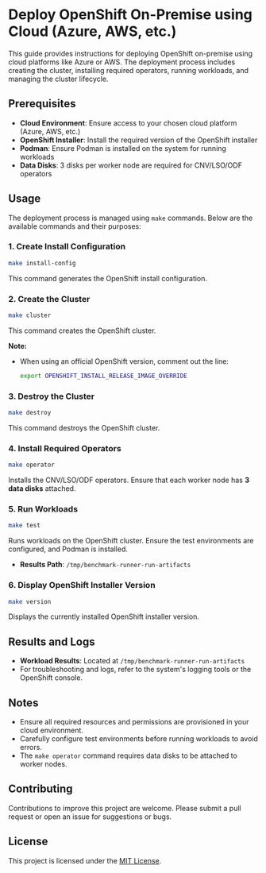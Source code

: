 # Deploy OpenShift On-Premise using Cloud (Azure, AWS, etc.)

This guide provides instructions for deploying OpenShift on-premise using cloud platforms like Azure or AWS. The deployment process includes creating the cluster, installing required operators, running workloads, and managing the cluster lifecycle.

## Prerequisites

- **Cloud Environment**: Ensure access to your chosen cloud platform (Azure, AWS, etc.)
- **OpenShift Installer**: Install the required version of the OpenShift installer
- **Podman**: Ensure Podman is installed on the system for running workloads
- **Data Disks**: 3 disks per worker node are required for CNV/LSO/ODF operators

## Usage

The deployment process is managed using `make` commands. Below are the available commands and their purposes:

### 1. Create Install Configuration
```bash
make install-config
```
This command generates the OpenShift install configuration.

### 2. Create the Cluster
```bash
make cluster
```
This command creates the OpenShift cluster. 

**Note:**
- When using an official OpenShift version, comment out the line:
  ```bash
  export OPENSHIFT_INSTALL_RELEASE_IMAGE_OVERRIDE
  ```

### 3. Destroy the Cluster
```bash
make destroy
```
This command destroys the OpenShift cluster.

### 4. Install Required Operators
```bash
make operator
```
Installs the CNV/LSO/ODF operators. Ensure that each worker node has **3 data disks** attached.

### 5. Run Workloads
```bash
make test
```
Runs workloads on the OpenShift cluster. Ensure the test environments are configured, and Podman is installed.

- **Results Path**: `/tmp/benchmark-runner-run-artifacts`

### 6. Display OpenShift Installer Version
```bash
make version
```
Displays the currently installed OpenShift installer version.

## Results and Logs

- **Workload Results**: Located at `/tmp/benchmark-runner-run-artifacts`
- For troubleshooting and logs, refer to the system's logging tools or the OpenShift console.

## Notes

- Ensure all required resources and permissions are provisioned in your cloud environment.
- Carefully configure test environments before running workloads to avoid errors.
- The `make operator` command requires data disks to be attached to worker nodes.

## Contributing

Contributions to improve this project are welcome. Please submit a pull request or open an issue for suggestions or bugs.

## License

This project is licensed under the [MIT License](LICENSE).

